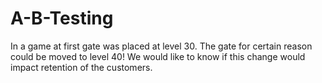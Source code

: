 # A-B-Testing
In a game at first gate was placed at level 30. The gate for certain reason could be moved to level 40! We would like to know if this change would impact retention of the customers.
